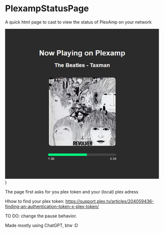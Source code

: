 # PlexampStatusPage
A quick html page to cast to view the status of PlexAmp on your network

![Alt text](Screenshot%202024-09-28%20200619.png))


The page first asks for you plex token and your (local) plex adress

Hhow to find your plex token: https://support.plex.tv/articles/204059436-finding-an-authentication-token-x-plex-token/



  TO DO: 
  change the pause behavior. 

  Made mostly using ChatGPT, btw :D
